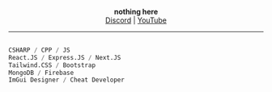 
<p align='center'>
  <b>nothing here</b><br>
  <a href="https://discord.gg/7nw6zh9dQV">Discord</a> |
  <a href="https://www.youtube.com/@faelcanalha">YouTube</a>

----
```py
 
CSHARP / CPP / JS
React.JS / Express.JS / Next.JS
Tailwind.CSS / Bootstrap
MongoDB / Firebase
ImGui Designer / Cheat Developer
 
```
